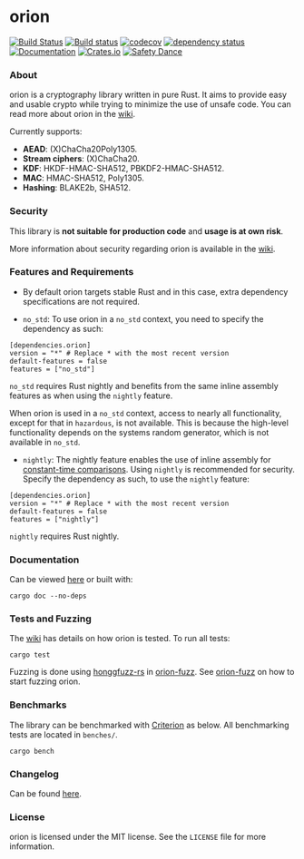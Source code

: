 # orion
[![Build Status](https://travis-ci.org/brycx/orion.svg?branch=crates-published)](https://travis-ci.org/brycx/orion) [![Build status](https://ci.appveyor.com/api/projects/status/x4o6vneh087io03s/branch/crates-published?svg=true)](https://ci.appveyor.com/project/brycx/orion/branch/crates-published) [![codecov](https://codecov.io/gh/brycx/orion/branch/crates-published/graph/badge.svg)](https://codecov.io/gh/brycx/orion) [![dependency status](https://deps.rs/repo/github/brycx/orion/status.svg)](https://deps.rs/repo/github/brycx/orion) [![Documentation](https://docs.rs/orion/badge.svg)](https://docs.rs/orion/) [![Crates.io](https://img.shields.io/crates/v/orion.svg)](https://crates.io/crates/orion) [![Safety Dance](https://img.shields.io/badge/unsafe-forbidden-success.svg)](https://github.com/rust-secure-code/safety-dance/)


### About
orion is a cryptography library written in pure Rust. It aims to provide easy and usable crypto while trying to minimize the use of unsafe code. You can read more about orion in the [wiki](https://github.com/brycx/orion/wiki).

Currently supports:
* **AEAD**: (X)ChaCha20Poly1305.
* **Stream ciphers**: (X)ChaCha20.
* **KDF**: HKDF-HMAC-SHA512, PBKDF2-HMAC-SHA512.
* **MAC**: HMAC-SHA512, Poly1305.
* **Hashing**: BLAKE2b, SHA512.

### Security
This library is **not suitable for production code** and **usage is at own risk**.

More information about security regarding orion is available in the [wiki](https://github.com/brycx/orion/wiki/Security).


### Features and Requirements
- By default orion targets stable Rust and in this case, extra dependency specifications are not required.

- `no_std`: To use orion in a `no_std` context, you need to specify the dependency as such:
```
[dependencies.orion]
version = "*" # Replace * with the most recent version
default-features = false
features = ["no_std"]
```
`no_std` requires Rust nightly and benefits from the same inline assembly features as when using the `nightly` feature.

When orion is used in a `no_std` context, access to nearly all functionality, except for that in
`hazardous`, is not available. This is because the high-level functionality depends on the systems random generator,
which is not available in `no_std`.

- `nightly`: The nightly feature enables the use of inline assembly for [constant-time comparisons](https://crates.io/crates/subtle). Using `nightly` is recommended for security. Specify the dependency as such, to use the `nightly` feature:
```
[dependencies.orion]
version = "*" # Replace * with the most recent version
default-features = false
features = ["nightly"]
```
`nightly` requires Rust nightly.

### Documentation
Can be viewed [here](https://docs.rs/orion) or built with:

```
cargo doc --no-deps
```

### Tests and Fuzzing
The [wiki](https://github.com/brycx/orion/wiki/Testing-suite) has details on how orion is tested. To run all tests:
```
cargo test
```

Fuzzing is done using [honggfuzz-rs](https://github.com/rust-fuzz/honggfuzz-rs) in [orion-fuzz](https://github.com/brycx/orion-fuzz). See [orion-fuzz](https://github.com/brycx/orion-fuzz) on how to start fuzzing orion.

### Benchmarks
The library can be benchmarked with [Criterion](https://github.com/bheisler/criterion.rs) as below. All benchmarking tests are located in `benches/`.
```
cargo bench
```
### Changelog
Can be found [here](https://github.com/brycx/orion/releases).

### License
orion is licensed under the MIT license. See the `LICENSE` file for more information.
